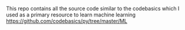 This repo contains all the source code similar to the codebasics which I used as a primary resource to learn machine learning https://github.com/codebasics/py/tree/master/ML